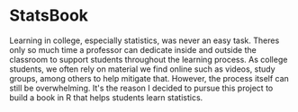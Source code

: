 # StatsBook

Learning in college, especially statistics, was never an easy task. Theres only so much time a professor can dedicate inside and outside the classroom to support students throughout the learning process. As college students, we often rely on material we find online such as videos, study groups, among others to help mitigate that. However, the process itself can still be overwhelming. It's the reason I decided to pursue this project to build a book in R that helps students learn statistics.